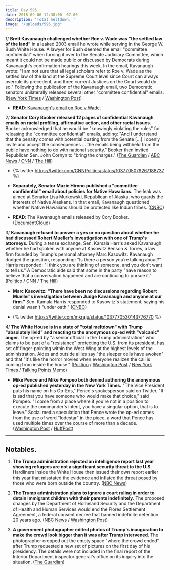```yaml
---
title: Day 595
date: 2018-09-06 12:38:00 -07:00
description: 'Total meltdown. '
image: "/uploads/595.jpg"
---
```


1/ **Brett Kavanaugh challenged whether Roe v. Wade was "the settled law of the land"** in a leaked 2003 email he wrote while serving in the George W. Bush White House. A lawyer for Bush deemed the email "committee confidential" when turning it over to the Senate Judiciary Committee, which meant it could not be made public or discussed by Democrats during Kavanaugh's confirmation hearings this week. In the email, Kavanaugh wrote: "I am not sure that all legal scholars refer to Roe v. Wade as the settled law of the land at the Supreme Court level since Court can always overrule its precedent, and three current Justices on the Court would do so." Following the publication of the Kavanaugh email, two Democratic senators unilaterally released several other "committee confidential" emails. ([New York Times](https://www.nytimes.com/2018/09/06/us/politics/kavanaugh-leaked-documents.html) / [Washington Post](https://www.washingtonpost.com/politics/courts_law/kavanaugh-advised-against-calling-roe-v-wade-settled-law-while-a-white-house-lawyer/2018/09/06/f30216dc-b1df-11e8-a20b-5f4f84429666_story.html?utm_term=.a658c7c87158))

* **READ**: [Kavanaugh's email on Roe v Wade](https://int.nyt.com/data/documenthelper/269-kavanaugh-email-re-whether-roe/e6dbbda94dd204fe02af/optimized/full.pdf#page=1).

2/ **Senator Cory Booker released 12 pages of confidential Kavanaugh emails on racial profiling, affirmative action, and other racial issues**. Booker acknowledged that he would be "knowingly violating the rules" for releasing the "committee confidential" emails, adding: "And I understand that the penalty comes with potential ousting from the Senate \[...\] I openly invite and accept the consequences ... the emails being withheld from the public have nothing to do with national security." Booker then invited Republican Sen. John Cornyn to "bring the charges." ([The Guardian](https://www.theguardian.com/us-news/2018/sep/06/brett-kavanaugh-hearings-third-day-documents-leaked) / [ABC News](https://abcnews.go.com/Politics/democrats-threaten-release-confidential-kavanaugh-documents/story?id=57643589) / [CNN](https://www.cnn.com/2018/09/06/politics/kavanaugh-hearing-document-booker-testimony/index.html) / [The Hill](http://thehill.com/homenews/senate/405324-booker-releasing-committee-confidential-documents))

* {% twitter https://twitter.com/CNNPolitics/status/1037705079267188737 %}

* **Separately, Senator Mazie Hirono published a "committee confidential" email about policies for Native Hawaiians**. The leak was aimed at Senator Lisa Murkowski, Republican of Alaska, who guards the interests of Native Alaskans. In that email, Kavanaugh questioned whether Native Hawaiians should be protected like Indian tribes. ([CNBC](https://www.cnbc.com/2018/09/06/democratic-senators-say-they-will-risk-expulsion-fight-to-release-kavanaugh-documents.html))

* **READ**: The Kavanaugh emails released by Cory Booker. ([DocumentCloud](https://www.documentcloud.org/documents/4834230-387988906-Booker-Confidential-Kavanaugh-Hearing.html#pages/p1))

3/ **Kavanaugh refused to answer a yes or no question about whether  he had discussed Robert Mueller's investigation with one of Trump's attorneys.** During a tense exchange, Sen. Kamala Harris asked Kavanaugh whether he had spoken with anyone at Kasowitz Benson & Torres, a law firm founded by Trump's personal attorney Marc Kasowitz. Kavanaugh dodged the question, responding: "Is there a person you’re talking about?" Harris responded: "I think you are thinking of someone, and you don't want to tell us." A Democratic aide said that some in the party "have reason to believe that a conversation happened and are continuing to pursue it." ([Politico](https://www.politico.com/story/2018/09/05/kavanaugh-mueller-probe-hearings-809115) / [CNN](https://www.cnn.com/2018/09/06/politics/kamala-harris-brett-kavanaugh-hearing/index.html) / [The Hill](http://thehill.com/homenews/senate/405300-kavanaugh-declines-to-answer-question-on-whether-hes-talked-about-mueller))

* **Marc Kasowitz: "There have been no discussions regarding Robert Mueller's investigation between Judge Kavanaugh and anyone at our firm."** Sen. Kamala Harris responded to Kasowitz's statement, saying his denial wasn't "under oath." ([CNBC](https://www.cnbc.com/2018/09/06/marc-kasowitz-denies-kavanaugh-ever-spoke-to-anyone-at-his-firm.html))

* {% twitter https://twitter.com/mkraju/status/1037770530143776770 %}

4/ **The White House is in a state of "total meltdown" with Trump "absolutely livid" and reacting to the anonymous op-ed with "volcanic" anger**. The op-ed by "a senior official in the Trump administration" who claims to be part of a "resistance" protecting the U.S. from its president, has set off finger-pointing within the West Wing at the highest levels of the administration. Aides and outside allies say "the sleeper cells have awoken" and that "it's like the horror movies when everyone realizes the call is coming from inside the house." ([Politico](https://www.politico.com/story/2018/09/05/trump-official-comes-out-against-the-president-in-anonymous-times-op-ed-808714) / [Washington Post](https://www.washingtonpost.com/politics/the-sleeper-cells-have-awoken-trump-and-aides-shaken-by-resistance-op-ed/2018/09/05/ecdf423c-b14b-11e8-a20b-5f4f84429666_story.html) / [New York Times](https://www.nytimes.com/2018/09/05/us/politics/trump-new-york-times-anonymous-editorial.html) / [Talking Points Memo](https://talkingpointsmemo.com/news/total-meldown-hunt-op-ed-author-escalates))

* **Mike Pence and Mike Pompeo both denied authoring the anonymous op-ed published yesterday in the New York Times.** "The Vice President puts his name on his Op-Eds," Pence's spokesperson said on Twitter. "It is sad that you have someone who would make that choice,” said Pompeo. "I come from a place where if you're not in a position to execute the commander's intent, you have a singular option, that is to leave." Social media speculation that Pence wrote the op-ed comes from the use of word "lodestar" in the piece, a word that Pence has used multiple times over the course of more than a decade. ([Washington Post](https://www.washingtonpost.com/politics/pence-pompeo-deny-authorship-of-anonymous-new-york-times-op-ed-on-trump/2018/09/06/ca116fd2-b1c3-11e8-a20b-5f4f84429666_story.html?utm_term=.ea66a563afb6) / [HuffPost](https://www.huffingtonpost.com/entry/lodestar-mike-pence-anonymous-new-york-times_us_5b905dd5e4b0511db3dec1e1))

---

## Notables.

1. **The Trump administration rejected an intelligence report last year showing refugees are not a significant security threat to the U.S.** Hardliners inside the White House then issued their own report earlier this year that misstated the evidence and inflated the threat posed by those who were born outside the country. ([NBC News](https://www.nbcnews.com/politics/immigration/trump-admin-rejected-report-showing-refugees-did-not-pose-major-n906681))

2. **The Trump administration plans to ignore a court ruling in order to detain immigrant children with their parents indefinitely**. The proposed changes by the Department of Homeland Security and the Department of Health and Human Services would end the Flores Settlement Agreement, a federal consent decree that banned indefinite detention 20 years ago. ([NBC News](https://www.nbcnews.com/politics/immigration/trump-admin-plans-hold-migrant-kids-indefinitely-defying-decades-old-n907006) / [Washington Post](https://www.washingtonpost.com/world/national-security/trump-administration-to-circumvent-court-limits-on-detention-of-child-migrants/2018/09/06/181d376c-b1bd-11e8-a810-4d6b627c3d5d_story.html))

3. **A government photographer edited photos of Trump's inauguration to make the crowd look bigger than it was after Trump intervened**. The photographer cropped out the empty space "where the crowd ended" after Trump requested a new set of pictures on the first day of his presidency. The details were not included in the final report of the Interior Department inspector general's office on its inquiry into the situation. ([The Guardian](https://www.theguardian.com/world/2018/sep/06/donald-trump-inauguration-crowd-size-photos-edited))
